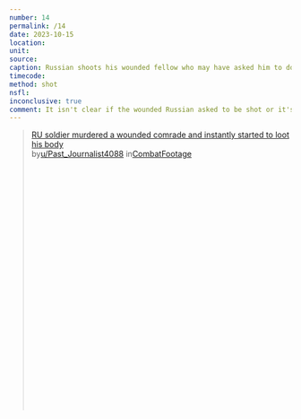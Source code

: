 ```yaml
---
number: 14
permalink: /14
date: 2023-10-15
location:
unit:
source: 
caption: Russian shoots his wounded fellow who may have asked him to do so, starts looting immediately
timecode:
method: shot
nsfl:
inconclusive: true
comment: It isn't clear if the wounded Russian asked to be shot or it's a plain murder by his mate.
---
```

<blockquote class="reddit-embed-bq" style="height:500px" data-embed-height="554"><a href="https://www.reddit.com/r/CombatFootage/comments/178bljo/ru_soldier_murdered_a_wounded_comrade_and/">RU soldier murdered a wounded comrade and instantly started to loot his body</a><br> by<a href="https://www.reddit.com/user/Past_Journalist4088/">u/Past_Journalist4088</a> in<a href="https://www.reddit.com/r/CombatFootage/">CombatFootage</a></blockquote><script async="" src="https://embed.reddit.com/widgets.js" charset="UTF-8"></script>